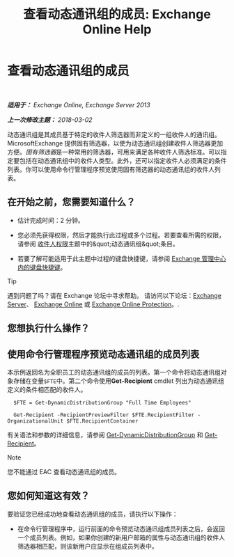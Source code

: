 ﻿---
title: '查看动态通讯组的成员: Exchange Online Help'
TOCTitle: 查看动态通讯组的成员
ms:assetid: 40b100c6-864e-4c82-9f98-08dd5c83e378
ms:mtpsurl: https://technet.microsoft.com/zh-cn/library/Bb232019(v=EXCHG.150)
ms:contentKeyID: 50489653
ms.date: 05/23/2018
mtps_version: v=EXCHG.150
ms.translationtype: MT
---

# 查看动态通讯组的成员

 

_**适用于：** Exchange Online, Exchange Server 2013_

_**上一次修改主题：** 2018-03-02_

动态通讯组是其成员基于特定的收件人筛选器而非定义的一组收件人的通讯组。MicrosoftExchange 提供固有筛选器，以使为动态通讯组创建收件人筛选器更加方便。*固有筛选器*是一种常用的筛选器，可用来满足各种收件人筛选标准。可以指定要包括在动态通讯组中的收件人类型。此外，还可以指定收件人必须满足的条件列表。你可以使用命令行管理程序预览使用固有筛选器的动态通讯组的收件人列表。

## 在开始之前，您需要知道什么？

  - 估计完成时间：2 分钟。

  - 您必须先获得权限，然后才能执行此过程或多个过程。若要查看所需的权限，请参阅 [收件人权限](recipients-permissions-exchange-2013-help.md)主题中的\&quot;动态通讯组\&quot;条目。

  - 若要了解可能适用于此主题中过程的键盘快捷键，请参阅 [Exchange 管理中心内的键盘快捷键](keyboard-shortcuts-in-the-exchange-admin-center-exchange-online-protection-help.md)。

> [!tip]
> 遇到问题了吗？请在 Exchange 论坛中寻求帮助。 请访问以下论坛：<a href="https://go.microsoft.com/fwlink/p/?linkid=60612">Exchange Server</a>、 <a href="https://go.microsoft.com/fwlink/p/?linkid=267542">Exchange Online</a> 或 <a href="https://go.microsoft.com/fwlink/p/?linkid=285351">Exchange Online Protection</a>。.


## 您想执行什么操作？

## 使用命令行管理程序预览动态通讯组的成员列表

本示例返回名为全职员工的动态通讯组的成员的列表。第一个命令将动态通讯组对象存储在变量`$FTE`中。第二个命令使用**Get-Recipient** cmdlet 列出为动态通讯组定义的条件相匹配的收件人。
  
  ```
    $FTE = Get-DynamicDistributionGroup "Full Time Employees"
  ```
  ```
    Get-Recipient -RecipientPreviewFilter $FTE.RecipientFilter -OrganizationalUnit $FTE.RecipientContainer
  ```

有关语法和参数的详细信息，请参阅 [Get-DynamicDistributionGroup](https://technet.microsoft.com/zh-cn/library/bb124762\(v=exchg.150\)) 和 [Get-Recipient](https://technet.microsoft.com/zh-cn/library/aa996921\(v=exchg.150\))。

> [!NOTE]
> 您不能通过 EAC 查看动态通讯组的成员。


## 您如何知道这有效？

要验证您已经成功地查看动态通讯组的成员，请执行以下操作：

  - 在命令行管理程序中，运行前面的命令预览动态通讯组成员列表之后，会返回一个成员列表。例如，如果你创建的新用户邮箱的属性与动态通讯组的收件人筛选器相匹配，则该新用户应显示在组成员列表中。


